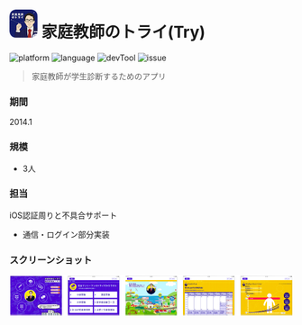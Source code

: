 # ![](https://github.com/Noodlekim/RESUME/blob/master/images/try.png?raw=true=50x50) 家庭教師のトライ(Try)

![platform](https://img.shields.io/badge/platform-iOS-blue.svg)
![language](https://img.shields.io/badge/language-Obj--C-red.svg)
![devTool](https://img.shields.io/badge/devTool-Xcode-yellow.svg)
![issue](https://img.shields.io/badge/issue-Backlog-green.svg)

> 家庭教師が学生診断するためのアプリ

### 期間
2014.1

### 規模
- 3人

### 担当
iOS認証周りと不具合サポート
- 通信・ログイン部分実装

### スクリーンショット
![](https://github.com/Noodlekim/RESUME/blob/master/images/screenshots/monstar-lab/ml_try.png?raw=true)

